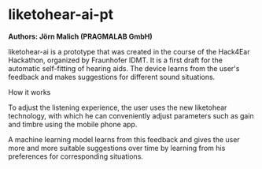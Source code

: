 # liketohear-ai-pt

**Authors: Jörn Malich (PRAGMALAB GmbH)**

liketohear-ai is a prototype that was created in the course of the Hack4Ear Hackathon, organized by Fraunhofer IDMT. It is a first draft for the automatic self-fitting of hearing aids. The device learns from the user's feedback and makes suggestions for different sound situations.

How it works

To adjust the listening experience, the user uses the new liketohear technology, with which he can conveniently adjust parameters such as gain and timbre using the mobile phone app.

A machine learning model learns from this feedback and gives the user more and more suitable suggestions over time by learning from his preferences for corresponding situations.


